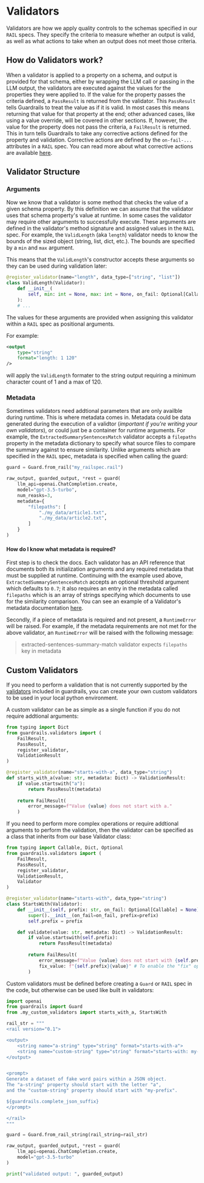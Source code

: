 # Validators

Validators are how we apply quality controls to the schemas specified in our `RAIL` specs.  They specify the criteria to measure whether an output is valid, as well as what actions to take when an output does not meet those criteria.

## How do Validators work?
When a validator is applied to a property on a schema, and output is provided for that schema, either by wrapping the LLM call or passing in the LLM output, the validators are executed against the values for the properties they were applied to.  If the value for the property passes the criteria defined, a `PassResult` is returned from the validator.  This `PassResult` tells Guardrails to treat the value as if it is valid.  In most cases this means returning that value for that property at the end; other advanced cases, like using a value override, will be covered in other sections.  If, however, the value for the property does not pass the criteria, a `FailResult` is returned.  This in turn tells Guardrails to take any corrective actions defined for the property and validation.  Corrective actions are defined by the `on-fail-...` attributes in a `RAIL` spec.  You can read more about what corrective actions are available [here](/concepts/output/#specifying-corrective-actions).

## Validator Structure
### Arguments
Now we know that a validator is some method that checks the value of a given schema property.  By this definition we can assume that the validator uses that schema property's value at runtime.  In some cases the validator may require other arguments to successfully execute.  These arguments are defined in the validator's method signature and assigned values in the `RAIL` spec.  For example, the `ValidLength` (aka `length`) validator needs to know the bounds of the sized object (string, list, dict, etc.).  The bounds are specified by a `min` and `max` argument.

This means that the `ValidLength`'s constructor accepts these arguments so they can be used during validation later:
```python
@register_validator(name="length", data_type=["string", "list"])
class ValidLength(Validator):
    def __init__(
        self, min: int = None, max: int = None, on_fail: Optional[Callable] = None
    ):
    # ...
```

The values for these arguments are provided when assigning this validator within a `RAIL` spec as positional arguments.

For example:
```xml
<output
    type="string"
    format="length: 1 120"
/>
```
will apply the `ValidLength` formater to the string output requiring a minimum character count of 1 and a max of 120.

### Metadata
Sometimes validators need addtional parameters that are only availble during runtime.  This is where metadata comes in.  Metadata could be data generated during the execution of a validtor (*important if you're writing your own validators*), or could just be a container for runtime arguments.  For example, the `ExtractedSummarySentencesMatch` validator accepts a `filepaths` property in the metadata dictionary to specify what source files to compare the summary against to ensure similarity.  Unlike arguments which are specified in the `RAIL` spec, metadata is specified when calling the guard:
```python
guard = Guard.from_rail("my_railspec.rail")

raw_output, guarded_output, *rest = guard(
    llm_api=openai.ChatCompletion.create,
    model="gpt-3.5-turbo",
    num_reasks=3,
    metadata={
        "filepaths": [
            "./my_data/article1.txt",
            "./my_data/article2.txt",
        ]
    }
)
```

#### How do I know what metadata is required?
First step is to check the docs.  Each validator has an API reference that documents both its initialization arguments and any required metadata that must be supplied at runtime.  Continuing with the example used above, `ExtractedSummarySentencesMatch` accepts an optional threshold argument which defaults to `0.7`; it also requires an entry in the metadata called `filepaths` which is an array of strings specifying which documents to use for the similarity comparison.  You can see an example of a Validator's metadata documentation [here](../api_reference/validators.md/#guardrails.validators.ExtractedSummarySentencesMatch).

Secondly, if a piece of metadata is required and not present, a `RuntimeError` will be raised.  For example, if the metadata requirements are not met for the above validator, an `RuntimeError` will be raised with the following message:

> extracted-sentences-summary-match validator expects `filepaths` key in metadata

## Custom Validators
If you need to perform a validation that is not currently supported by the [validators](../api_reference/validators.md) included in guardrails, you can create your own custom validators to be used in your local python environment.

A custom validator can be as simple as a single function if you do not require addtional arguments:
```py
from typing import Dict
from guardrails.validators import (
    FailResult,
    PassResult,
    register_validator,
    ValidationResult
)

@register_validator(name="starts-with-a", data_type="string")
def starts_with_a(value: str, metadata: Dict) -> ValidationResult:
    if value.startswith("a"):
        return PassResult(metadata)
    
    return FailResult(
        error_message=f"Value {value} does not start with a."
    )

```

If you need to perform more complex operations or require addtional arguments to perform the validation, then the validator can be specified as a class that inherits from our base Validator class:
```py
from typing import Callable, Dict, Optional
from guardrails.validators import (
    FailResult,
    PassResult,
    register_validator,
    ValidationResult,
    Validator
)

@register_validator(name="starts-with", data_type="string")
class StartsWith(Validator):
    def __init__(self, prefix: str, on_fail: Optional[Callable] = None):
        super().__init__(on_fail=on_fail, prefix=prefix)
        self.prefix = prefix

    def validate(value: str, metadata: Dict) -> ValidationResult:
        if value.startswith(self.prefix):
            return PassResult(metadata)
        
        return FailResult(
            error_message=f"Value {value} does not start with {self.prefix}.",
            fix_value: f"{self.prefix}{value}" # To enable the "fix" option for on-fail
        )
```

Custom validators must be defined before creating a `Guard` or `RAIL` spec in the code, but otherwise can be used like built in validators:
```py
import openai
from guardrails import Guard
from .my_custom_validators import starts_with_a, StartsWith

rail_str = """
<rail version="0.1">

<output>
    <string name="a-string" type="string" format="starts-with-a">
    <string name="custom-string" type="string" format="starts-with: my-prefix">
</output>


<prompt>
Generate a dataset of fake word pairs within a JSON object.
The "a-string" property should start with the letter "a",
and the "custom-string" property should start with "my-prefix".

${guardrails.complete_json_suffix}
</prompt>

</rail>
"""

guard = Guard.from_rail_string(rail_string=rail_str)

raw_output, guarded_output, *rest = guard(
    llm_api=openai.ChatCompletion.create,
    model="gpt-3.5-turbo"
)

print("validated output: ", guarded_output)
``` 